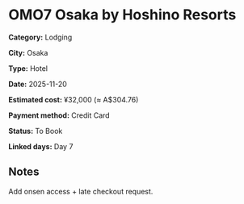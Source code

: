 # OMO7 Osaka by Hoshino Resorts

**Category:** Lodging

**City:** Osaka

**Type:** Hotel

**Date:** 2025-11-20

**Estimated cost:** ¥32,000 (≈ A$304.76)

**Payment method:** Credit Card

**Status:** To Book

**Linked days:** Day 7

## Notes
Add onsen access + late checkout request.
